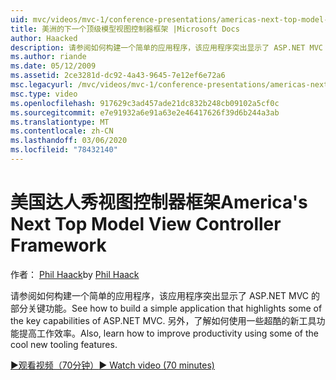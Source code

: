 ```yaml
---
uid: mvc/videos/mvc-1/conference-presentations/americas-next-top-model-view-controller-framework
title: 美洲的下一个顶级模型视图控制器框架 |Microsoft Docs
author: Haacked
description: 请参阅如何构建一个简单的应用程序，该应用程序突出显示了 ASP.NET MVC 的部分关键功能。 另外，了解如何使用一些 。
ms.author: riande
ms.date: 05/12/2009
ms.assetid: 2ce3281d-dc92-4a43-9645-7e12ef6e72a6
msc.legacyurl: /mvc/videos/mvc-1/conference-presentations/americas-next-top-model-view-controller-framework
msc.type: video
ms.openlocfilehash: 917629c3ad457ade21dc832b248cb09102a5cf0c
ms.sourcegitcommit: e7e91932a6e91a63e2e46417626f39d6b244a3ab
ms.translationtype: MT
ms.contentlocale: zh-CN
ms.lasthandoff: 03/06/2020
ms.locfileid: "78432140"
---
```

# <a name="americas-next-top-model-view-controller-framework"></a><span data-ttu-id="34037-104">美国达人秀视图控制器框架</span><span class="sxs-lookup"><span data-stu-id="34037-104">America's Next Top Model View Controller Framework</span></span>

<span data-ttu-id="34037-105">作者： [Phil Haack](https://github.com/Haacked)</span><span class="sxs-lookup"><span data-stu-id="34037-105">by [Phil Haack](https://github.com/Haacked)</span></span>

<span data-ttu-id="34037-106">请参阅如何构建一个简单的应用程序，该应用程序突出显示了 ASP.NET MVC 的部分关键功能。</span><span class="sxs-lookup"><span data-stu-id="34037-106">See how to build a simple application that highlights some of the key capabilities of ASP.NET MVC.</span></span> <span data-ttu-id="34037-107">另外，了解如何使用一些超酷的新工具功能提高工作效率。</span><span class="sxs-lookup"><span data-stu-id="34037-107">Also, learn how to improve productivity using some of the cool new tooling features.</span></span>

[<span data-ttu-id="34037-108">&#9654;观看视频（70分钟）</span><span class="sxs-lookup"><span data-stu-id="34037-108">&#9654; Watch video (70 minutes)</span></span>](https://channel9.msdn.com/Blogs/ASP-NET-Site-Videos/americas-next-top-model-view-controller-framework)
